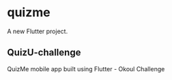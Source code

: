 # quizme

A new Flutter project.

## QuizU-challenge
QuizMe mobile app built using Flutter - Okoul Challenge

